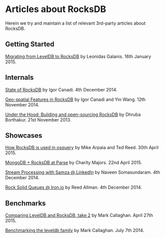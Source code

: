 # Articles about RocksDB

Herein we try and maintain a list of relevant 3rd-party articles about RocksDB.

## Getting Started
[Migrating from LevelDB to RocksDB](http://rocksdb.org/blog/1811/migrating-from-leveldb-to-rocksdb-2/) by Leonidas Galanis. 16th January 2015.


## Internals
[State of RocksDB](https://www.youtube.com/watch?v=NJ6QgMH2KPU) by Igor Canadi. 4th December 2014.

[Geo-spatial Features in RocksDB](https://www.youtube.com/watch?v=T1jWsDMONM8) by Igor Canadi and Yin Wang. 12th November 2014.

[Under the Hood: Building and open-sourcing RocksDB](https://www.facebook.com/notes/facebook-engineering/under-the-hood-building-and-open-sourcing-rocksdb/10151822347683920) by Dhruba Borthakur. 21st November 2013.


## Showcases
[How RocksDB is used in osquery](https://code.facebook.com/posts/1411870269134471/) by Mike Arpaia and Ted Reed. 30th April 2015.

[MongoDB + RocksDB at Parse](http://blog.parse.com/announcements/mongodb-rocksdb-parse/) by Charity Majors. 22nd April 2015.

[Stream Processing with Samza @ LinkedIn](https://www.youtube.com/watch?v=plqVp_OnSzg) by Naveen Somasundaram. 4th December 2014.

[Rock Solid Queues @ Iron.io](https://www.youtube.com/watch?v=HTjt6oj-RL4) by Reed Allman. 4th December 2014.

## Benchmarks
[Comparing LevelDB and RocksDB, take 2](http://smalldatum.blogspot.co.uk/2015/04/comparing-leveldb-and-rocksdb-take-2.html) by Mark Callaghan. April 27th 2015.

[Benchmarking the leveldb family](http://smalldatum.blogspot.co.uk/2014/07/benchmarking-leveldb-family.html) by Mark Callaghan. July 7th 2014.

